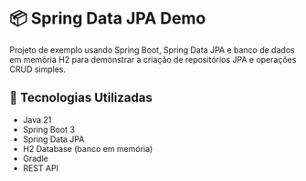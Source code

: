 # 📦 Spring Data JPA Demo

Projeto de exemplo usando Spring Boot, Spring Data JPA e banco de dados em memória H2 para demonstrar a criação de repositórios JPA e operações CRUD simples.

## 🚀 Tecnologias Utilizadas

- Java 21
- Spring Boot 3
- Spring Data JPA
- H2 Database (banco em memória)
- Gradle
- REST API





